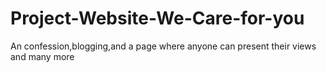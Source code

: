 # Project-Website-We-Care-for-you
An confession,blogging,and a page where anyone can present their views and many more
